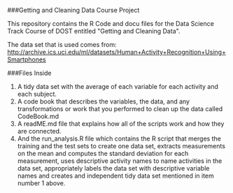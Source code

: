 ###Getting and Cleaning Data Course Project

This repository contains the R Code and docu files for the Data Science Track Course of DOST entitled "Getting and Cleaning Data".

The data set that is used comes from: http://archive.ics.uci.edu/ml/datasets/Human+Activity+Recognition+Using+Smartphones

###Files Inside

1. A tidy data set with the average of each variable for each activity and each subject.
2. A code book that describes the variables, the data, and any transformations or work that you performed to clean up the data called CodeBook.md
3. A readME.md file that explains how all of the scripts work and how they are connected.
4. And the run_analysis.R file which contains the R script that merges the training and the test sets to create one data set, extracts measurements on the mean and computes the standard deviation for each measurement, uses descriptive activity names to name activities in the data set, appropriately labels the data set with descriptive variable names and creates and independent tidy data set mentioned in item number 1 above.